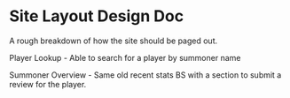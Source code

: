 Site Layout Design Doc
===
A rough breakdown of how the site should be paged out. 

Player Lookup - Able to search for a player by summoner name

Summoner Overview - Same old recent stats BS with a section to submit a review for the player.

